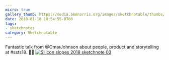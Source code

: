 ```yaml
---
micro: true
gallery_thumb: https://media.bennorris.org/images/sketchnotable/thumbs/silicon-slopes-2018-sketchnote-03.jpg
date: 2018-01-18 10:54:55-0700
tags:
- sketchnotes
category: Sketchnotable
---
```


Fantastic talk from @OmarJohnson about people, product and storytelling at #ssts18. ✍🏼 [![Silicon slopes 2018 sketchnote 03](https://media.bennorris.org/images/sketchnotable/silicon-slopes-2018/silicon-slopes-2018-sketchnote-03.jpg)](https://media.bennorris.org/images/sketchnotable/silicon-slopes-2018/silicon-slopes-2018-sketchnote-03.jpg)